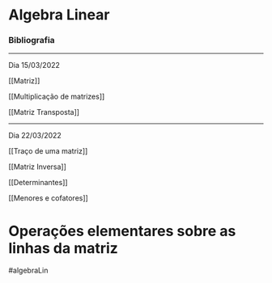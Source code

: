 # Algebra Linear
### Bibliografia

___
Dia 15/03/2022

[[Matriz]]

[[Multiplicação de matrizes]]

[[Matriz Transposta]]

___

Dia 22/03/2022

[[Traço de uma matriz]]

[[Matriz Inversa]]

[[Determinantes]]

[[Menores e cofatores]]

# Operações elementares sobre as linhas da matriz

#algebraLin 